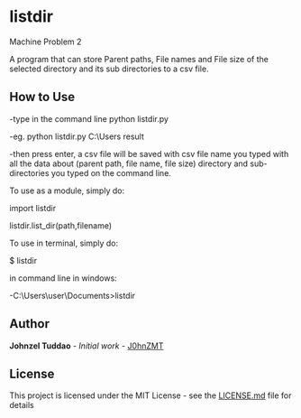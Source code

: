 # listdir
Machine Problem 2

A program that can store Parent paths, File names and File size of the selected directory and its sub directories to a csv file.

## How to Use
-type in the command line python listdir.py <directory path> <csv file name>

-eg. python listdir.py C:\Users result

-then press enter, a csv file will be saved with csv file name you typed with all the data about (parent path, file name, file size) directory and sub-directories you typed on the command line.

To use as a module, simply do:

import listdir

listdir.list_dir(path,filename)

To use in terminal, simply do:

$ listdir <path> <file name>

in command line in windows:

-C:\Users\user\Documents\>listdir <path> <file name>


## Author
**Johnzel Tuddao** - *Initial work* - [J0hnZMT](https://github.com/J0hnZMT)

## License
This project is licensed under the MIT License - see the [LICENSE.md](LICENSE.md) file for details

